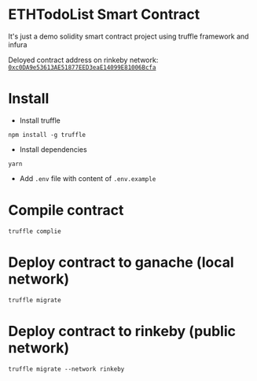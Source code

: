 # ETHTodoList Smart Contract

It's just a demo solidity smart contract project using truffle framework and infura

Deloyed contract address on rinkeby network:  [`0xc0DA9e53613AE51877EED3eaE14099E81006Bcfa`](https://rinkeby.etherscan.io/address/0xc0DA9e53613AE51877EED3eaE14099E81006Bcfa)

# Install

- Install truffle

`npm install -g truffle`

- Install dependencies 

`yarn`

- Add `.env` file with content of `.env.example`

# Compile contract

`truffle complie`

# Deploy contract to ganache (local network)

`truffle migrate`

# Deploy contract to rinkeby (public network)

`truffle migrate --network rinkeby`
